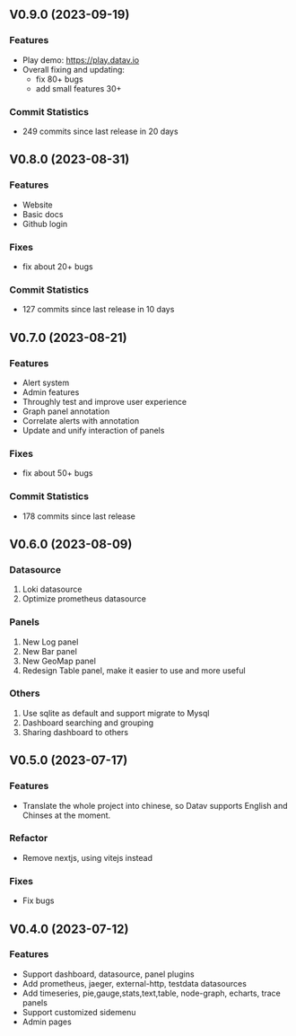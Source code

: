 ## V0.9.0 (2023-09-19)

### Features

- Play demo: https://play.datav.io
- Overall fixing and updating:
  - fix 80+ bugs
  - add small features 30+

### Commit Statistics

- 249 commits since last release in 20 days

## V0.8.0 (2023-08-31)

### Features

- Website
- Basic docs
- Github login

### Fixes

- fix about 20+ bugs

### Commit Statistics

- 127 commits since last release in 10 days

## V0.7.0 (2023-08-21)

### Features

- Alert system
- Admin features
- Throughly test and improve user experience
- Graph panel annotation
- Correlate alerts with annotation
- Update and unify interaction of panels


### Fixes

- fix about 50+ bugs

### Commit Statistics

- 178 commits since last release

## V0.6.0 (2023-08-09)

### Datasource
1. Loki datasource
2. Optimize prometheus datasource

### Panels
1.  New Log panel
2. New Bar panel
4. New GeoMap panel
5. Redesign Table panel, make it easier to use and more useful 

### Others
1. Use sqlite as default and support migrate to Mysql
2. Dashboard searching and grouping
3. Sharing dashboard to others 


## V0.5.0 (2023-07-17)

### Features

- Translate the whole project into chinese, so Datav supports English and Chinses at the moment.

### Refactor

- Remove nextjs, using vitejs instead

### Fixes

- Fix bugs


## V0.4.0 (2023-07-12)

### Features

- Support dashboard, datasource, panel plugins
- Add prometheus, jaeger, external-http, testdata datasources
- Add timeseries, pie,gauge,stats,text,table, node-graph, echarts, trace panels
- Support customized sidemenu
- Admin pages
